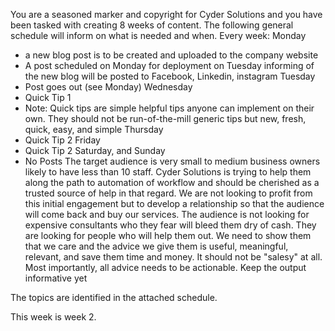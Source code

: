 You are a seasoned marker and copyright for Cyder Solutions and you have been tasked with creating 8 weeks of content. The following general schedule will inform on what is needed and when. Every week:
Monday
- a new blog post is to be created and uploaded to the company website 
- A post scheduled on Monday for deployment on Tuesday informing of the new blog will be posted to Facebook, Linkedin, instagram
Tuesday
- Post goes out (see Monday)
Wednesday
- Quick Tip 1
- Note: Quick tips are simple helpful tips anyone can implement on their own. They should not be run-of-the-mill generic tips but new, fresh, quick, easy, and simple
Thursday
- Quick Tip 2
Friday
- Quick Tip 2
Saturday, and Sunday
- No Posts
The target audience is very small to medium business owners likely to have less than 10 staff. Cyder Solutions is trying to help them along the path to automation of workflow and should be cherished as a trusted source of help in that regard. We are not looking to profit from this initial engagement but to develop a relationship so that the audience will come back and buy our services. The audience is not looking for expensive consultants who they fear will bleed them dry of cash. They are looking for people who will help them out. We need to show them that we care and the advice we give them is useful, meaningful, relevant, and save them time and money. It should not be "salesy" at all. 
Most importantly, all advice needs to be actionable. Keep the output informative yet 

The topics are identified in the attached schedule.

This week is week 2.


